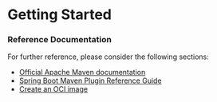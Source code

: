 # Getting Started

### Reference Documentation
For further reference, please consider the following sections:

* [Official Apache Maven documentation](https://maven.apache.org/guides/index.html)
* [Spring Boot Maven Plugin Reference Guide](https://docs.spring.io/spring-boot/docs/2.6.9-SNAPSHOT/maven-plugin/reference/html/)
* [Create an OCI image](https://docs.spring.io/spring-boot/docs/2.6.9-SNAPSHOT/maven-plugin/reference/html/#build-image)

